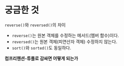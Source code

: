 # 궁금한 것

`reverse()`와 `reversed()`의 차이

- `reverse()`는 원본 객체를 수정하는 메서드(멤버 함수)이다.
- `reversed()`는 원본 객체(피연산자 객체) 수정하지 않는다.
- `sort()`와 `sorted()`도 동일하다.



**컴프리헨션-튜플로 감싸면 어떻게 되는가**

